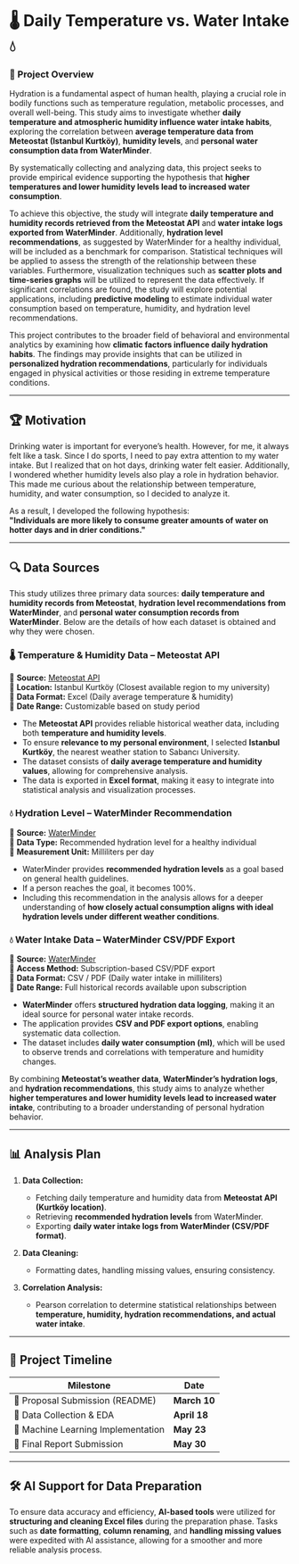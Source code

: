 # 🌡️ Daily Temperature vs. Water Intake 💧

### 📌 Project Overview  
Hydration is a fundamental aspect of human health, playing a crucial role in bodily functions such as temperature regulation, metabolic processes, and overall well-being. This study aims to investigate whether **daily temperature and atmospheric humidity influence water intake habits**, exploring the correlation between **average temperature data from Meteostat (Istanbul Kurtköy)**, **humidity levels**, and **personal water consumption data from WaterMinder**.  

By systematically collecting and analyzing data, this project seeks to provide empirical evidence supporting the hypothesis that **higher temperatures and lower humidity levels lead to increased water consumption**.  

To achieve this objective, the study will integrate **daily temperature and humidity records retrieved from the Meteostat API** and **water intake logs exported from WaterMinder**. Additionally, **hydration level recommendations**, as suggested by WaterMinder for a healthy individual, will be included as a benchmark for comparison. Statistical techniques will be applied to assess the strength of the relationship between these variables. Furthermore, visualization techniques such as **scatter plots and time-series graphs** will be utilized to represent the data effectively. If significant correlations are found, the study will explore potential applications, including **predictive modeling** to estimate individual water consumption based on temperature, humidity, and hydration level recommendations.  

This project contributes to the broader field of behavioral and environmental analytics by examining how **climatic factors influence daily hydration habits**. The findings may provide insights that can be utilized in **personalized hydration recommendations**, particularly for individuals engaged in physical activities or those residing in extreme temperature conditions.  

---

## 🏆 Motivation  
Drinking water is important for everyone’s health. However, for me, it always felt like a task. Since I do sports, I need to pay extra attention to my water intake. But I realized that on hot days, drinking water felt easier. Additionally, I wondered whether humidity levels also play a role in hydration behavior. This made me curious about the relationship between temperature, humidity, and water consumption, so I decided to analyze it.  

As a result, I developed the following hypothesis:  
**"Individuals are more likely to consume greater amounts of water on hotter days and in drier conditions."**  

---

## 🔍 Data Sources  
This study utilizes three primary data sources: **daily temperature and humidity records from Meteostat**, **hydration level recommendations from WaterMinder**, and **personal water consumption records from WaterMinder**. Below are the details of how each dataset is obtained and why they were chosen.  

### **🌡️ Temperature & Humidity Data – Meteostat API**  
📌 **Source:** [Meteostat API](https://meteostat.net/en/)  
📌 **Location:** Istanbul Kurtköy (Closest available region to my university)  
📌 **Data Format:** Excel (Daily average temperature & humidity)  
📌 **Date Range:** Customizable based on study period  

- The **Meteostat API** provides reliable historical weather data, including both **temperature and humidity levels**.  
- To ensure **relevance to my personal environment**, I selected **Istanbul Kurtköy**, the nearest weather station to Sabancı University.  
- The dataset consists of **daily average temperature and humidity values**, allowing for comprehensive analysis.  
- The data is exported in **Excel format**, making it easy to integrate into statistical analysis and visualization processes.  

### **💧 Hydration Level – WaterMinder Recommendation**  
📌 **Source:** [WaterMinder](https://apps.apple.com/)  
📌 **Data Type:** Recommended hydration level for a healthy individual  
📌 **Measurement Unit:** Milliliters per day  

- WaterMinder provides **recommended hydration levels** as a goal based on general health guidelines.  
- If a person reaches the goal, it becomes 100%.  
- Including this recommendation in the analysis allows for a deeper understanding of **how closely actual consumption aligns with ideal hydration levels under different weather conditions**.  

### **💧 Water Intake Data – WaterMinder CSV/PDF Export**  
📌 **Source:** [WaterMinder](https://apps.apple.com/)  
📌 **Access Method:** Subscription-based CSV/PDF export  
📌 **Data Format:** CSV / PDF (Daily water intake in milliliters)  
📌 **Date Range:** Full historical records available upon subscription  

- **WaterMinder** offers **structured hydration data logging**, making it an ideal source for personal water intake records.  
- The application provides **CSV and PDF export options**, enabling systematic data collection.  
- The dataset includes **daily water consumption (ml)**, which will be used to observe trends and correlations with temperature and humidity changes.  

By combining **Meteostat’s weather data**, **WaterMinder’s hydration logs**, and **hydration recommendations**, this study aims to analyze whether **higher temperatures and lower humidity levels lead to increased water intake**, contributing to a broader understanding of personal hydration behavior.  

---

## 📊 Analysis Plan  
1. **Data Collection:**  
   - Fetching daily temperature and humidity data from **Meteostat API (Kurtköy location)**.  
   - Retrieving **recommended hydration levels** from WaterMinder.  
   - Exporting **daily water intake logs from WaterMinder (CSV/PDF format)**.  

2. **Data Cleaning:**  
   - Formatting dates, handling missing values, ensuring consistency.  

3. **Correlation Analysis:**  
   - Pearson correlation to determine statistical relationships between **temperature, humidity, hydration recommendations, and actual water intake**.  

---

## 📅 Project Timeline  
| Milestone | Date |
|-----------|------|
| 🔹 Proposal Submission (README) | **March 10** |
| 🔹 Data Collection & EDA | **April 18** |
| 🔹 Machine Learning Implementation | **May 23** |
| 🔹 Final Report Submission | **May 30** |

---

## 🛠️ AI Support for Data Preparation  
To ensure data accuracy and efficiency, **AI-based tools** were utilized for **structuring and cleaning Excel files** during the preparation phase. Tasks such as **date formatting**, **column renaming**, and **handling missing values** were expedited with AI assistance, allowing for a smoother and more reliable analysis process.
